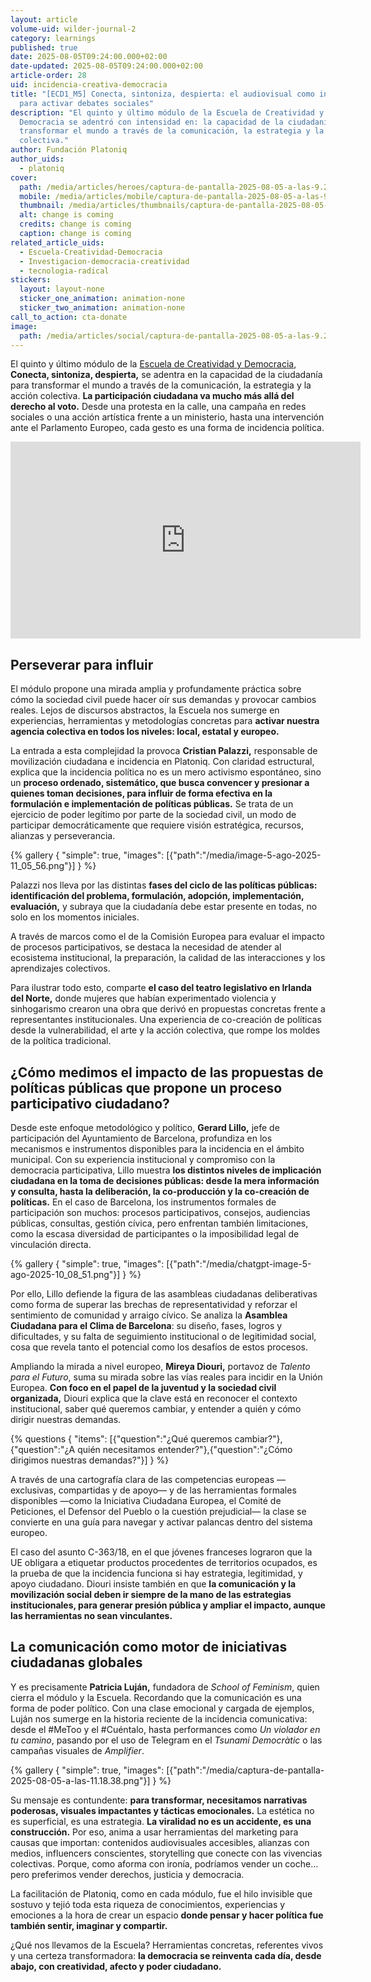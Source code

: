 ```yaml
---
layout: article
volume-uid: wilder-journal-2
category: learnings
published: true
date: 2025-08-05T09:24:00.000+02:00
date-updated: 2025-08-05T09:24:00.000+02:00
article-order: 28
uid: incidencia-creativa-democracia
title: "[ECD1_M5] Conecta, sintoniza, despierta: el audiovisual como instrumento
  para activar debates sociales"
description: "El quinto y último módulo de la Escuela de Creatividad y
  Democracia se adentró con intensidad en: la capacidad de la ciudadanía para
  transformar el mundo a través de la comunicación, la estrategia y la acción
  colectiva."
author: Fundación Platoniq
author_uids:
  - platoniq
cover:
  path: /media/articles/heroes/captura-de-pantalla-2025-08-05-a-las-9.24.31.png
  mobile: /media/articles/mobile/captura-de-pantalla-2025-08-05-a-las-9.24.31.png
  thumbnail: /media/articles/thumbnails/captura-de-pantalla-2025-08-05-a-las-9.24.31.png
  alt: change is coming
  credits: change is coming
  caption: change is coming
related_article_uids:
  - Escuela-Creatividad-Democracia
  - Investigacion-democracia-creatividad
  - tecnologia-radical
stickers:
  layout: layout-none
  sticker_one_animation: animation-none
  sticker_two_animation: animation-none
call_to_action: cta-donate
image:
  path: /media/articles/social/captura-de-pantalla-2025-08-05-a-las-9.24.31.png
---
```

El quinto y último módulo de la [Escuela de Creatividad y Democracia](https://www.democraciacreativa.org/), **Conecta, sintoniza, despierta,** se adentra en la capacidad de la ciudadanía para transformar el mundo a través de la comunicación, la estrategia y la acción colectiva. **La participación ciudadana va mucho más allá del derecho al voto.** Desde una protesta en la calle, una campaña en redes sociales o una acción artística frente a un ministerio, hasta una intervención ante el Parlamento Europeo, cada gesto es una forma de incidencia política. 

<iframe width="560" height="315" src="https://www.youtube.com/embed/FUQQfo64hU0?si=u5hKfPsbP7xZRRF3" title="YouTube video player" frameborder="0" allow="accelerometer; autoplay; clipboard-write; encrypted-media; gyroscope; picture-in-picture; web-share" referrerpolicy="strict-origin-when-cross-origin" allowfullscreen></iframe>

## **Perseverar para influir**

El módulo propone una mirada amplia y profundamente práctica sobre cómo la sociedad civil puede hacer oír sus demandas y provocar cambios reales. Lejos de discursos abstractos, la Escuela nos sumerge en experiencias, herramientas y metodologías concretas para **activar nuestra agencia colectiva en todos los niveles: local, estatal y europeo.**

La entrada a esta complejidad la provoca **Cristian Palazzi,** responsable de movilización ciudadana e incidencia en Platoniq. Con claridad estructural, explica que la incidencia política no es un mero activismo espontáneo, sino un **proceso ordenado, sistemático, que busca convencer y presionar a quienes toman decisiones, para influir de forma efectiva en la formulación e implementación de políticas públicas.** Se trata de un ejercicio de poder legítimo por parte de la sociedad civil, un modo de participar democráticamente que requiere visión estratégica, recursos, alianzas y perseverancia.

{% gallery { "simple": true, "images": [{"path":"/media/image-5-ago-2025-11_05_56.png"}] } %}

Palazzi nos lleva por las distintas **fases del ciclo de las políticas públicas: identificación del problema, formulación, adopción, implementación, evaluación,** y subraya que la ciudadanía debe estar presente en todas, no solo en los momentos iniciales. 

A través de marcos como el de la Comisión Europea para evaluar el impacto de procesos participativos, se destaca la necesidad de atender al ecosistema institucional, la preparación, la calidad de las interacciones y los aprendizajes colectivos. 

Para ilustrar todo esto, comparte **el caso del teatro legislativo en Irlanda del Norte,** donde mujeres que habían experimentado violencia y sinhogarismo crearon una obra que derivó en propuestas concretas frente a representantes institucionales. Una experiencia de co-creación de políticas desde la vulnerabilidad, el arte y la acción colectiva, que rompe los moldes de la política tradicional.

## **¿Cómo medimos el impacto de las propuestas de políticas públicas que propone un proceso participativo ciudadano?**

Desde este enfoque metodológico y político, **Gerard Lillo,** jefe de participación del Ayuntamiento de Barcelona, profundiza en los mecanismos e instrumentos disponibles para la incidencia en el ámbito municipal. Con su experiencia institucional y compromiso con la democracia participativa, Lillo muestra **los distintos niveles de implicación ciudadana en la toma de decisiones públicas: desde la mera información y consulta, hasta la deliberación, la co-producción y la co-creación de políticas.** En el caso de Barcelona, los instrumentos formales de participación son muchos: procesos participativos, consejos, audiencias públicas, consultas, gestión cívica, pero enfrentan también limitaciones, como la escasa diversidad de participantes o la imposibilidad legal de vinculación directa.

{% gallery { "simple": true, "images": [{"path":"/media/chatgpt-image-5-ago-2025-10_08_51.png"}] } %}

Por ello, Lillo defiende la figura de las asambleas ciudadanas deliberativas como forma de superar las brechas de representatividad y reforzar el sentimiento de comunidad y arraigo cívico. Se analiza la **Asamblea Ciudadana para el Clima de Barcelona**: su diseño, fases, logros y dificultades, y su falta de seguimiento institucional o de legitimidad social, cosa que revela tanto el potencial como los desafíos de estos procesos.

Ampliando la mirada a nivel europeo, **Mireya Diouri,** portavoz de *Talento para el Futuro*, suma su mirada sobre las vías reales para incidir en la Unión Europea. **Con foco en el papel de la juventud y la sociedad civil organizada,** Diouri explica que la clave está en reconocer el contexto institucional, saber qué queremos cambiar, y entender a quién y cómo dirigir nuestras demandas.

{% questions { "items": [{"question":"¿Qué queremos cambiar?"},{"question":"¿A quién necesitamos entender?"},{"question":"¿Cómo dirigimos nuestras demandas?"}] } %}

A través de una cartografía clara de las competencias europeas —exclusivas, compartidas y de apoyo— y de las herramientas formales disponibles —como la Iniciativa Ciudadana Europea, el Comité de Peticiones, el Defensor del Pueblo o la cuestión prejudicial— la clase se convierte en una guía para navegar y activar palancas dentro del sistema europeo. 

El caso del asunto C-363/18, en el que jóvenes franceses lograron que la UE obligara a etiquetar productos procedentes de territorios ocupados, es la prueba de que la incidencia funciona si hay estrategia, legitimidad, y apoyo ciudadano. Diouri insiste también en que **la comunicación y la movilización social deben ir siempre de la mano de las estrategias institucionales, para generar presión pública y ampliar el impacto, aunque las herramientas no sean vinculantes.**

## **La comunicación como motor de iniciativas ciudadanas globales**

Y es precisamente **Patricia Luján,** fundadora de *School of Feminism*, quien cierra el módulo y la Escuela. Recordando que la comunicación es una forma de poder político. Con una clase emocional y cargada de ejemplos, Luján nos sumerge en la historia reciente de la incidencia comunicativa: desde el #MeToo y el #Cuéntalo, hasta performances como *Un violador en tu camino*, pasando por el uso de Telegram en el *Tsunami Democràtic* o las campañas visuales de *Amplifier*.

{% gallery { "simple": true, "images": [{"path":"/media/captura-de-pantalla-2025-08-05-a-las-11.18.38.png"}] } %}

Su mensaje es contundente: **para transformar, necesitamos narrativas poderosas, visuales impactantes y tácticas emocionales.** La estética no es superficial, es una estrategia. **La viralidad no es un accidente, es una construcción.** Por eso, anima a usar herramientas del marketing para causas que importan: contenidos audiovisuales accesibles, alianzas con medios, influencers conscientes, storytelling que conecte con las vivencias colectivas. Porque, como aforma con ironía, podríamos vender un coche… pero preferimos vender derechos, justicia y democracia.

La facilitación de Platoniq, como en cada módulo, fue el hilo invisible que sostuvo y tejió toda esta riqueza de conocimientos, experiencias y emociones a la hora de crear un espacio **donde pensar y hacer política fue también sentir, imaginar y compartir.**

¿Qué nos llevamos de la Escuela? Herramientas concretas, referentes vivos y una certeza transformadora: **la democracia se reinventa cada día, desde abajo, con creatividad, afecto y poder ciudadano.**
